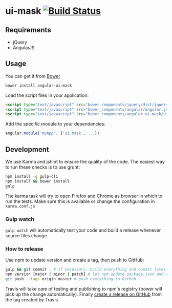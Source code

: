 # ui-mask [![Build Status](https://travis-ci.org/angular-ui/ui-mask.svg?branch=master)](https://travis-ci.org/angular-ui/ui-mask)




## Requirements

- jQuery
- AngularJS

## Usage


You can get it from [Bower](http://bower.io/)

```sh
bower install angular-ui-mask
```

Load the script files in your application:

```html
<script type="text/javascript" src="bower_components/jquery/dist/jquery.js"></script>
<script type="text/javascript" src="bower_components/angular/angular.js"></script>
<script type="text/javascript" src="bower_components/angular-ui-mask/ui-mask.js"></script>
```

Add the specific module to your dependencies:

```javascript
angular.module('myApp', ['ui.mask', ...])
```

## Development

We use Karma and jshint to ensure the quality of the code.  The easiest way to run these checks is to use grunt:

```sh
npm install -g gulp-cli
npm install && bower install
gulp
```

The karma task will try to open Firefox and Chrome as browser in which to run the tests.  Make sure this is available or change the configuration in `karma.conf.js`


### Gulp watch

`gulp watch` will automatically test your code and build a release whenever source files change.

### How to release

Use npm to update version and create a tag, then push to GitHub:

````sh
gulp && git commit . # if necessary, build everything and commit latest changes
npm version [major | minor | patch] # let npm update package.json and create a tag
git push --tags origin master # push everything to GitHub
````

Travis will take care of testing and publishing to npm's registry (bower will pick up the change automatically). Finally [create a release on GitHub](https://github.com/angular-ui/ui-mask/releases/new) from the tag created by Travis.
